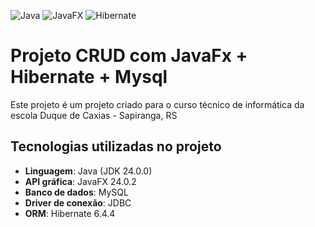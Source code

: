 ![Java](https://img.shields.io/badge/Java-17%2B-blue)
![JavaFX](https://img.shields.io/badge/JavaFX-19-blueviolet)
![Hibernate](https://img.shields.io/badge/Hibernate-6.4.4-59666C?logo=hibernate&logoColor=white)

# Projeto CRUD com JavaFx + Hibernate + Mysql
Este projeto é um projeto criado para o curso técnico de informática da escola Duque de Caxias - Sapiranga, RS

## Tecnologias utilizadas no projeto
- **Linguagem**: Java (JDK 24.0.0)
- **API gráfica**: JavaFX 24.0.2
- **Banco de dados**: MySQL
- **Driver de conexão**: JDBC
- **ORM**: Hibernate 6.4.4

